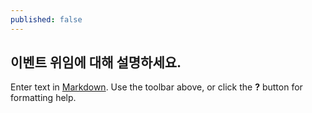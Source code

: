 ```yaml
---
published: false
---
```

## 이벤트 위임에 대해 설명하세요.

Enter text in [Markdown](http://daringfireball.net/projects/markdown/). Use the toolbar above, or click the **?** button for formatting help.
